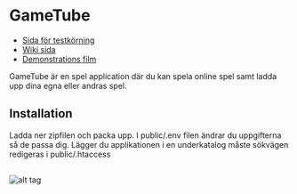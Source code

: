 # GameTube


* [Sida för testkörning](http://45.55.147.164/game/)
* [Wiki sida](wiki)
* [Demonstrations film](https://www.screenmailer.com/v/68a9gZe8Fa1ew8w)

GameTube är en spel application där du kan spela online spel samt ladda upp dina egna eller andras spel.

## Installation
Ladda ner zipfilen och packa upp. I public/.env filen ändrar du uppgifterna så de passa dig.
Lägger du applikationen i en underkatalog måste sökvägen redigeras i public/.htaccess

##
![alt tag](http://www.judins.net/stamp-w3c.png)


